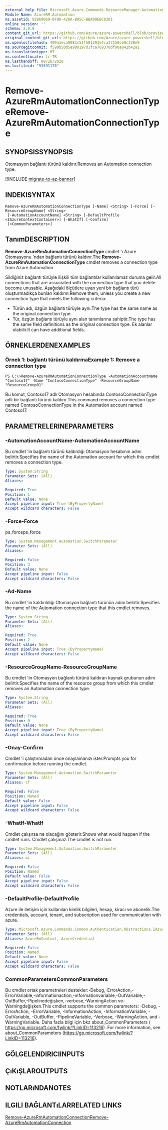 ```yaml
---
external help file: Microsoft.Azure.Commands.ResourceManager.Automation.dll-Help.xml
Module Name: AzureRM.Automation
ms.assetid: 92B69069-0F98-428A-B05C-BBA09EBC0381
online version: ''
schema: 2.0.0
content_git_url: https://github.com/Azure/azure-powershell/blob/preview/src/ResourceManager/Automation/Commands.Automation/help/Remove-AzureRmAutomationConnectionType.md
original_content_git_url: https://github.com/Azure/azure-powershell/blob/preview/src/ResourceManager/Automation/Commands.Automation/help/Remove-AzureRmAutomationConnectionType.md
ms.openlocfilehash: 409a1eca9083c51f501293e4ca37150ce0c328e9
ms.sourcegitcommit: f599b50d5e980197d1fca769378df90a842b42a1
ms.translationtype: MT
ms.contentlocale: tr-TR
ms.lasthandoff: 08/20/2020
ms.locfileid: "93591170"
---
```

# <span data-ttu-id="a9930-101">Remove-AzureRmAutomationConnectionType</span><span class="sxs-lookup"><span data-stu-id="a9930-101">Remove-AzureRmAutomationConnectionType</span></span>

## <span data-ttu-id="a9930-102">SYNOPSIS</span><span class="sxs-lookup"><span data-stu-id="a9930-102">SYNOPSIS</span></span>
<span data-ttu-id="a9930-103">Otomasyon bağlantı türünü kaldırır.</span><span class="sxs-lookup"><span data-stu-id="a9930-103">Removes an Automation connection type.</span></span>

[!INCLUDE [migrate-to-az-banner](../../includes/migrate-to-az-banner.md)]

## <span data-ttu-id="a9930-104">INDEKI</span><span class="sxs-lookup"><span data-stu-id="a9930-104">SYNTAX</span></span>

```
Remove-AzureRmAutomationConnectionType [-Name] <String> [-Force] [-ResourceGroupName] <String>
 [-AutomationAccountName] <String> [-DefaultProfile <IAzureContextContainer>] [-WhatIf] [-Confirm]
 [<CommonParameters>]
```

## <span data-ttu-id="a9930-105">Tanım</span><span class="sxs-lookup"><span data-stu-id="a9930-105">DESCRIPTION</span></span>
<span data-ttu-id="a9930-106">**Remove-AzureRmAutomationConnectionType** cmdlet 'ı Azure Otomasyonu 'ndan bağlantı türünü kaldırır.</span><span class="sxs-lookup"><span data-stu-id="a9930-106">The **Remove-AzureRmAutomationConnectionType** cmdlet removes a connection type from Azure Automation.</span></span>

<span data-ttu-id="a9930-107">Sildiğiniz bağlantı türüyle ilişkili tüm bağlantılar kullanılamaz duruma gelir.</span><span class="sxs-lookup"><span data-stu-id="a9930-107">All connections that are associated with the connection type that you delete become unusable.</span></span>
<span data-ttu-id="a9930-108">Aşağıdaki ölçütlere uyan yeni bir bağlantı türü oluşturmadıkça bunları kaldırın:</span><span class="sxs-lookup"><span data-stu-id="a9930-108">Remove them, unless you create a new connection type that meets the following criteria:</span></span> 

- <span data-ttu-id="a9930-109">Türün adı, özgün bağlantı türüyle aynı.</span><span class="sxs-lookup"><span data-stu-id="a9930-109">The type has the same name as the original connection type.</span></span> 
- <span data-ttu-id="a9930-110">Tür, özgün bağlantı türüyle aynı alan tanımlarına sahiptir.</span><span class="sxs-lookup"><span data-stu-id="a9930-110">The type has the same field definitions as the original connection type.</span></span>
<span data-ttu-id="a9930-111">Ek alanlar olabilir.</span><span class="sxs-lookup"><span data-stu-id="a9930-111">It can have additional fields.</span></span>

## <span data-ttu-id="a9930-112">ÖRNEKLERDEN</span><span class="sxs-lookup"><span data-stu-id="a9930-112">EXAMPLES</span></span>

### <span data-ttu-id="a9930-113">Örnek 1: bağlantı türünü kaldırma</span><span class="sxs-lookup"><span data-stu-id="a9930-113">Example 1: Remove a connection type</span></span>
```
PS C:\>Remove-AzureRmAutomationConnectionType -AutomationAccountName "Contoso17" -Name "ContosoConnectionType" -ResourceGroupName "ResourceGroup01"
```

<span data-ttu-id="a9930-114">Bu komut, Contoso17 adlı Otomasyon hesabında ContosoConnectionType adlı bir bağlantı türünü kaldırır.</span><span class="sxs-lookup"><span data-stu-id="a9930-114">This command removes a connection type named ContosoConnectionType in the Automation account named Contoso17.</span></span>

## <span data-ttu-id="a9930-115">PARAMETRELERINE</span><span class="sxs-lookup"><span data-stu-id="a9930-115">PARAMETERS</span></span>

### <span data-ttu-id="a9930-116">-AutomationAccountName</span><span class="sxs-lookup"><span data-stu-id="a9930-116">-AutomationAccountName</span></span>
<span data-ttu-id="a9930-117">Bu cmdlet 'in bağlantı türünü kaldırdığı Otomasyon hesabının adını belirtir.</span><span class="sxs-lookup"><span data-stu-id="a9930-117">Specifies the name of the Automation account for which this cmdlet removes a connection type.</span></span>

```yaml
Type: System.String
Parameter Sets: (All)
Aliases: 

Required: True
Position: 1
Default value: None
Accept pipeline input: True (ByPropertyName)
Accept wildcard characters: False
```

### <span data-ttu-id="a9930-118">-Force</span><span class="sxs-lookup"><span data-stu-id="a9930-118">-Force</span></span>
<span data-ttu-id="a9930-119">ps_force</span><span class="sxs-lookup"><span data-stu-id="a9930-119">ps_force</span></span>

```yaml
Type: System.Management.Automation.SwitchParameter
Parameter Sets: (All)
Aliases: 

Required: False
Position: 3
Default value: None
Accept pipeline input: False
Accept wildcard characters: False
```

### <span data-ttu-id="a9930-120">-Ad</span><span class="sxs-lookup"><span data-stu-id="a9930-120">-Name</span></span>
<span data-ttu-id="a9930-121">Bu cmdlet 'in kaldırıldığı Otomasyon bağlantı türünün adını belirtir.</span><span class="sxs-lookup"><span data-stu-id="a9930-121">Specifies the name of the Automation connection type that this cmdlet removes.</span></span>

```yaml
Type: System.String
Parameter Sets: (All)
Aliases: 

Required: True
Position: 2
Default value: None
Accept pipeline input: True (ByPropertyName)
Accept wildcard characters: False
```

### <span data-ttu-id="a9930-122">-ResourceGroupName</span><span class="sxs-lookup"><span data-stu-id="a9930-122">-ResourceGroupName</span></span>
<span data-ttu-id="a9930-123">Bu cmdlet 'in Otomasyon bağlantı türünü kaldıran kaynak grubunun adını belirtir.</span><span class="sxs-lookup"><span data-stu-id="a9930-123">Specifies the name of the resource group from which this cmdlet removes an Automation connection type.</span></span>

```yaml
Type: System.String
Parameter Sets: (All)
Aliases: 

Required: True
Position: 0
Default value: None
Accept pipeline input: True (ByPropertyName)
Accept wildcard characters: False
```

### <span data-ttu-id="a9930-124">-Onay</span><span class="sxs-lookup"><span data-stu-id="a9930-124">-Confirm</span></span>
<span data-ttu-id="a9930-125">Cmdlet 'i çalıştırmadan önce onaylamanızı ister.</span><span class="sxs-lookup"><span data-stu-id="a9930-125">Prompts you for confirmation before running the cmdlet.</span></span>

```yaml
Type: System.Management.Automation.SwitchParameter
Parameter Sets: (All)
Aliases: cf

Required: False
Position: Named
Default value: False
Accept pipeline input: False
Accept wildcard characters: False
```

### <span data-ttu-id="a9930-126">-WhatIf</span><span class="sxs-lookup"><span data-stu-id="a9930-126">-WhatIf</span></span>
<span data-ttu-id="a9930-127">Cmdlet çalışırsa ne olacağını gösterir.</span><span class="sxs-lookup"><span data-stu-id="a9930-127">Shows what would happen if the cmdlet runs.</span></span>
<span data-ttu-id="a9930-128">Cmdlet çalışmaz.</span><span class="sxs-lookup"><span data-stu-id="a9930-128">The cmdlet is not run.</span></span>

```yaml
Type: System.Management.Automation.SwitchParameter
Parameter Sets: (All)
Aliases: wi

Required: False
Position: Named
Default value: False
Accept pipeline input: False
Accept wildcard characters: False
```

### <span data-ttu-id="a9930-129">-DefaultProfile</span><span class="sxs-lookup"><span data-stu-id="a9930-129">-DefaultProfile</span></span>
<span data-ttu-id="a9930-130">Azure ile iletişim için kullanılan kimlik bilgileri, hesap, kiracı ve abonelik.</span><span class="sxs-lookup"><span data-stu-id="a9930-130">The credentials, account, tenant, and subscription used for communication with azure.</span></span>

```yaml
Type: Microsoft.Azure.Commands.Common.Authentication.Abstractions.IAzureContextContainer
Parameter Sets: (All)
Aliases: AzureRmContext, AzureCredential

Required: False
Position: Named
Default value: None
Accept pipeline input: False
Accept wildcard characters: False
```

### <span data-ttu-id="a9930-131">CommonParameters</span><span class="sxs-lookup"><span data-stu-id="a9930-131">CommonParameters</span></span>
<span data-ttu-id="a9930-132">Bu cmdlet ortak parametreleri destekler:-Debug,-ErrorAction,-ErrorVariable,-ınformationaction,-ınformationvariable,-OutVariable,-OutBuffer,-Pipelinedeğişken,-verbose,-WarningAction ve-Warningdeğişken.</span><span class="sxs-lookup"><span data-stu-id="a9930-132">This cmdlet supports the common parameters: -Debug, -ErrorAction, -ErrorVariable, -InformationAction, -InformationVariable, -OutVariable, -OutBuffer, -PipelineVariable, -Verbose, -WarningAction, and -WarningVariable.</span></span> <span data-ttu-id="a9930-133">Daha fazla bilgi için bkz about_CommonParameters ( https://go.microsoft.com/fwlink/?LinkID=113216) .</span><span class="sxs-lookup"><span data-stu-id="a9930-133">For more information, see about_CommonParameters (https://go.microsoft.com/fwlink/?LinkID=113216).</span></span>

## <span data-ttu-id="a9930-134">GÖLGELENDIRICI</span><span class="sxs-lookup"><span data-stu-id="a9930-134">INPUTS</span></span>

## <span data-ttu-id="a9930-135">ÇıKıŞLAR</span><span class="sxs-lookup"><span data-stu-id="a9930-135">OUTPUTS</span></span>

## <span data-ttu-id="a9930-136">NOTLARıNDA</span><span class="sxs-lookup"><span data-stu-id="a9930-136">NOTES</span></span>

## <span data-ttu-id="a9930-137">ILGILI BAĞLANTıLAR</span><span class="sxs-lookup"><span data-stu-id="a9930-137">RELATED LINKS</span></span>

[<span data-ttu-id="a9930-138">Remove-AzureRmAutomationConnection</span><span class="sxs-lookup"><span data-stu-id="a9930-138">Remove-AzureRmAutomationConnection</span></span>](./Remove-AzureRMAutomationConnection.md)


